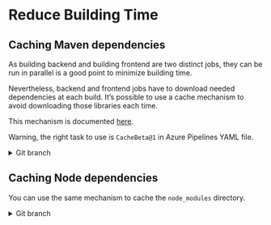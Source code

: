 # Reduce Building Time

## Caching Maven dependencies

As building backend and building frontend are two distinct jobs, they can be run in parallel is a good point to minimize building time.

Nevertheless, backend and frontend jobs have to download needed dependencies at each build. It’s possible to use a cache mechanism to avoid downloading those libraries each time.

This mechanism is documented [here](https://docs.microsoft.com/en-us/azure/devops/pipelines/release/caching?view=azure-devops).

Warning, the right task to use is `CacheBeta@1` in Azure Pipelines YAML file.

<details>
<summary>Git branch</summary>

`caching-maven-dependencies`

</details>


## Caching Node dependencies

You can use the same mechanism to cache the `node_modules` directory.

<details>
<summary>Git branch</summary>

`caching-node-dependencies`

</details>